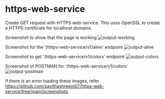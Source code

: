 # https-web-service

Create GET request with HTTPS web-service.
This uses OpenSSL to create a HTTPS certificate for localhost domains.

Screenshot to show that the page is working
![output-working](https://github.com/savithashreem07/https-web-service/assets/157434708/8620ba9d-acfc-41bd-b627-ac117fa0d24c)


Screenshot for the '/https-web-service/v1/alive' endpoint
![output-alive](https://github.com/savithashreem07/https-web-service/assets/157434708/11c02b6f-f974-43f4-8fa7-ff0b8aa15503)


Screenshot to get '/https-web-service/v1/colors' endpoint
![output-colors](https://github.com/savithashreem07/https-web-service/assets/157434708/f3dc182c-9dc8-430e-99e2-13cb40daa28b)


Screenshot of POSTMAN for '/https-web-service/v1/colors'
![output-postman](https://github.com/savithashreem07/https-web-service/assets/157434708/c8073b22-4411-4355-bab7-39628f42f681)


If there is an error loading these images, refer https://github.com/savithashreem07/https-web-service/tree/main/screenshots 
